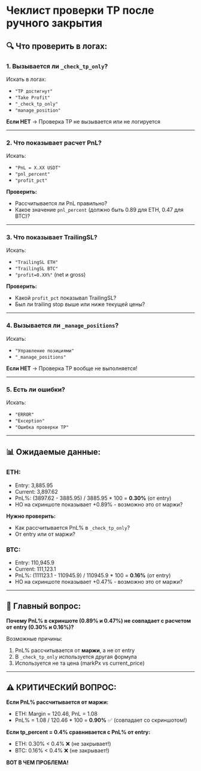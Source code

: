 # Чеклист проверки TP после ручного закрытия

## 🔍 Что проверить в логах:

### 1. **Вызывается ли `_check_tp_only`?**
Искать в логах:
- `"TP достигнут"`
- `"Take Profit"`
- `"_check_tp_only"`
- `"manage_position"`

**Если НЕТ** → Проверка TP не вызывается или не логируется

---

### 2. **Что показывает расчет PnL?**
Искать:
- `"PnL = X.XX USDT"`
- `"pnl_percent"`
- `"profit_pct"`

**Проверить:**
- Рассчитывается ли PnL правильно?
- Какое значение `pnl_percent` (должно быть 0.89 для ETH, 0.47 для BTC)?

---

### 3. **Что показывает TrailingSL?**
Искать:
- `"TrailingSL ETH"`
- `"TrailingSL BTC"`
- `"profit=0.XX%"` (net и gross)

**Проверить:**
- Какой `profit_pct` показывал TrailingSL?
- Был ли trailing stop выше или ниже текущей цены?

---

### 4. **Вызывается ли `_manage_positions`?**
Искать:
- `"Управление позициями"`
- `"_manage_positions"`

**Если НЕТ** → Проверка TP вообще не выполняется!

---

### 5. **Есть ли ошибки?**
Искать:
- `"ERROR"`
- `"Exception"`
- `"Ошибка проверки TP"`

---

## 📊 Ожидаемые данные:

### **ETH:**
- Entry: 3,885.95
- Current: 3,897.62
- PnL%: (3897.62 - 3885.95) / 3885.95 * 100 = **0.30%** (от entry)
- НО на скриншоте показывает +0.89% - возможно это от маржи?

**Нужно проверить:**
- Как рассчитывается PnL% в `_check_tp_only`?
- От entry или от маржи?

### **BTC:**
- Entry: 110,945.9
- Current: 111,123.1
- PnL%: (111123.1 - 110945.9) / 110945.9 * 100 = **0.16%** (от entry)
- НО на скриншоте показывает +0.47% - возможно это от маржи?

---

## 🎯 Главный вопрос:

**Почему PnL% в скриншоте (0.89% и 0.47%) не совпадает с расчетом от entry (0.30% и 0.16%)?**

Возможные причины:
1. PnL% рассчитывается от **маржи**, а не от entry
2. В `_check_tp_only` используется другая формула
3. Используется не та цена (markPx vs current_price)

---

## ⚠️ КРИТИЧЕСКИЙ ВОПРОС:

**Если PnL% рассчитывается от маржи:**
- ETH: Margin = 120.46, PnL = 1.08
- PnL% = 1.08 / 120.46 * 100 = **0.90%** ✅ (совпадает со скриншотом!)

**Если tp_percent = 0.4% сравнивается с PnL% от entry:**
- ETH: 0.30% < 0.4% ❌ (не закрывает!)
- BTC: 0.16% < 0.4% ❌ (не закрывает!)

**ВОТ В ЧЕМ ПРОБЛЕМА!**

